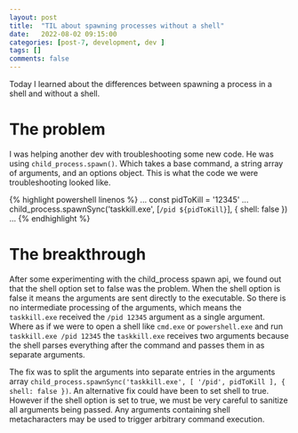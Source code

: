 ```yaml
---
layout: post
title:  "TIL about spawning processes without a shell"
date:   2022-08-02 09:15:00
categories: [post-7, development, dev ]
tags: []
comments: false
---
```

Today I learned about the differences between spawning a process in a shell and without a shell. 

<!--more-->
# The problem

I was helping another dev with troubleshooting some new code. He was using `child_process.spawn()`. Which takes a base command, a string array of arguments, and an options object. This is what the code we were troubleshooting looked like.

{% highlight powershell linenos %}
...
const pidToKill = '12345'
...
child_process.spawnSync('taskkill.exe', [`/pid ${pidToKill}`], { shell: false })
...
{% endhighlight %}

# The breakthrough

After some experimenting with the child_process spawn api, we found out that the shell option set to false was the problem. When the shell option is false it means the arguments are sent directly to the executable. So there is no intermediate processing of the arguments, which means the `taskkill.exe` received the `/pid 12345` argument as a single argument. Where as if we were to open a shell like `cmd.exe` or `powershell.exe` and run `taskkill.exe /pid 12345` the `taskkill.exe` receives two arguments because the shell parses everything after the command and passes them in as separate arguments.

The fix was to split the arguments into separate entries in the arguments array `child_process.spawnSync('taskkill.exe', [ '/pid', pidToKill ], { shell: false })`. An alternative fix could have been to set shell to true. However if the shell option is set to true, we must be very careful to sanitize all arguments being passed. Any arguments containing shell metacharacters may be used to trigger arbitrary command execution.
